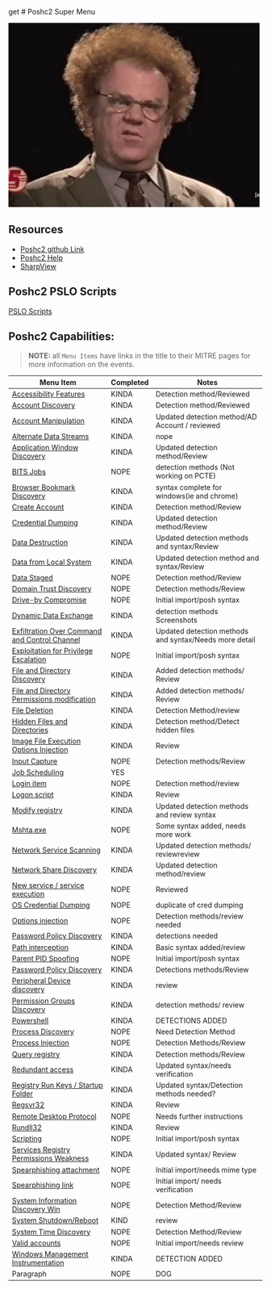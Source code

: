 get # Poshc2 Super Menu 

![confusion](../Resources/gifs/confused-no.gif)


## Resources
- [Poshc2 github Link](https://github.com/nettitude/PoshC2)  
- [Poshc2 Help](poshC2_help_v8.md)
- [SharpView](https://github.com/tevora-threat/SharpView)

## Poshc2 PSLO Scripts

[PSLO Scripts](Poshc2/pslo_scripts/README.md)

## Poshc2 Capabilities:
> **NOTE:** all `Menu Items` have links in the title to their MITRE pages for more information on the events.  

| Menu Item                                                                                                      | Completed | Notes                                                  |
|----------------------------------------------------------------------------------------------------------------|-----------|--------------------------------------------------------|
| [Accessibility Features](instructions/Accessibility_features.md)                                               | KINDA     | Detection method/Reviewed                              |
| [Account Discovery](instructions/Account_Discovery.md)                                                         | KINDA     | Detection method/Reviewed                              |
| [Account Manipulation](instructions/Account_manipulation.md)                                                   | KINDA     | Updated detection method/AD Account / reviewed         |
| [Alternate Data Streams](/Poshc2/instructions/Alternate_Data_Streams.md)                                       | KINDA     | nope                                                   |
| [Application Window Discovery](instructions/Application_windows_discorvery.md)                                 | KINDA      | Updated detection method/Review                                |
| [BITS Jobs](instructions/BITS_Jobs.md)                                                                         | NOPE      | detection methods (Not working on PCTE)                |
| [Browser Bookmark Discovery](instructions/Browser_bookmark_discovery.md)                                       | KINDA     | syntax complete for windows(ie and chrome)             |
| [Create Account](instructions/Create_account.md)                                                               | KINDA     | Detection method/Review                                |
| [Credential Dumping](instructions/Credential_Dumping.md)                                                       | KINDA     | Updated detection method/Review                        |
| [Data Destruction](instructions/Data_destruction.md)                                                           | KINDA     | Updated detection methods and syntax/Review            |
| [Data from Local System](instructions/Data_from_local_system.md)                                               | KINDA      | Updated detection method and syntax/Review             |
| [Data Staged](instructions/Data_Staged.md)                                                                     | NOPE      | Detection method/Review                                |
| [Domain Trust Discovery](/Poshc2/instructions/Domain_Trust_Discovery.md)                                       | NOPE      | Detection methods/Review                               |
| [Drive-by Compromise](/Poshc2/instructions/Drive-by_compromise.md)                                             | NOPE      | Initial import/posh syntax                             |
| [Dynamic Data Exchange](instructions/Dynamic_Data_Exchange.md)                                                 | KINDA     | detection methods Screenshots                          |
| [Exfiltration Over Command and Control Channel](instructions/Exfiltration_over_command_and_control_channel.md) | KINDA     | Updated detection methods and syntax/Needs more detail |
| [Exploitation for Privilege Escalation](instructions/Exploitation_for_privilege_escalation.md)                 | NOPE      | Initial import/posh syntax                             |
| [File and Directory Discovery](instructions/FIle_and_directory_discovery.md)                                   | KINDA     | Added detection methods/ Review                        |
| [File and Directory Permissions modification](instructions/File_And_Directory_Permissions_Modification.md)     | KINDA     | Added detection methods/ Review                        |
| [File Deletion](instructions/File_deletion.md)                                                                 | KINDA     | Detection Method/review                                |
| [Hidden Files and Directories](instructions/Hidden_files_and_directories.md)                                   | KINDA     | Detection method/Detect hidden files                   |
| [Image File Execution Options Injection](/Poshc2/instructions/Image_file_execution_options_injection.md)       | KINDA     | Review                                                 |
| [Input Capture](/Poshc2/instructions/Input_capture.md)                                                         | NOPE      | Detection methods/Review                               |
| [Job Scheduling](instructions/Job_Scheduling.md)                                                               | YES       |                                                        |
| [Login item](instructions/Login_item.md)                                                                       | NOPE      | Detection method/review                                |
| [Logon script](instructions/Logon_Scripts.md)                                                                  | KINDA     | Review                                                 |
| [Modify registry](instructions/Modify_registry.md)                                                             | KINDA     | Updated detection methods and review syntax            |
| [Mshta.exe](instructions/MSHTA.MD)                                                                             | NOPE      | Some syntax added, needs more work                     |
| [Network Service Scanning](/Poshc2/instructions/Network_Service_scanning.md)                                   | KINDA      | Updated detection methods/ reviewreview                                |
| [Network Share Discovery](instructions/Network_share_discovery.md)                                             | KINDA     | Updated detection method/review                        |
| [New service / service execution](instructions/New_Service_Server_Execution.md)                                | NOPE      | Reviewed                                               |
| [OS Credential Dumping](instructions/Credential_Dumping.md)                                                    | NOPE      | duplicate of cred dumping                              |
| [Options injection](instructions/Options_injection.md)                                                         | NOPE      | Detection methods/review needed                        |
| [Password Policy Discovery](instructions/Password_policy_discovery.md)                                         | KINDA     | detections needed                                      |
| [Path interception](instructions/Path_Interception.md)                                                         | KINDA     | Basic syntax added/review                              |
| [Parent PID Spoofing](instructions/Parent_PID_spoofing.md)                                                     | NOPE      | Initial import/posh syntax                             |
| [Password Policy Discovery](/Poshc2/instructions/Password_policy_discovery.md)                                 | KINDA     | Detections methods/Review                              |
| [Peripheral Device discovery](instructions/Peripheral_Device_Discovery.md)                                     | KINDA     | review                                                 |
| [Permission Groups Discovery](/Poshc2/instructions/Permission_groups_discovery.md)                             | KINDA     | detection methods/ review                              |
| [Powershell](instructions/PowerShell.md)                                                                       | KINDA     | DETECTIONS ADDED                                       |
| [Process Discovery](instructions/Process_Discovery.md)                                                         | NOPE      | Need Detection Method                                  |
| [Process Injection](instructions/Process_injection.md)                                                         | NOPE      | Detection Methods/Review                               |
| [Query registry](instructions/Query_Registry.md)                                                               | KINDA     | Detection methods/Review                               |
| [Redundant access](instructions/Reduntant_access.md)                                                           | KINDA     | Updated syntax/needs verification                      |
| [Registry Run Keys / Startup Folder](instructions/Registry_run_keys_startup_folder.md)                         | KINDA     | Updated syntax/Detection methods needed?               |
| [Regsvr32](/Poshc2/instructions/Regsvr32.md)                                                                   | KINDA     | Review                           |
| [Remote Desktop Protocol](instructions/Remote_desktop_protocol.md)                                             | NOPE      | Needs further instructions                             |
| [Rundll32](instructions/Rundll32.md)                                                                           | KINDA     | Review                             |
| [Scripting](instructions/Scripting.md)                                                                         | NOPE      | Initial import/posh syntax                             |
| [Services Registry Permissions Weakness](instructions/Service_registry_permissions_weakness.md)                | KINDA     | Updated syntax/ Review                                 |
| [Spearphishing attachment](instructions/Spearfishing_attachment.md)                                            | NOPE      | Initial import/needs mime type                         |
| [Spearphishing link](instructions/Spearfishing_Link.md)                                                        | NOPE      | Initial import/ needs verification                     |
| [System Information Discovery Win](/Poshc2/instructions/System_Information%20_Discovery_Win.md)                | NOPE      | Detection Method/Review                                |
| [System Shutdown/Reboot](instructions/System_shutdown_reboot.md)                                               | KIND      | review                                                 |
| [System Time Discovery](instructions/System_time_discovery.md)                                                 | NOPE      | Detection Method/Review                                |
| [Valid accounts](instructions/Valid_accounts.md)                                                               | NOPE      | Initial import/needs review                            |
| [Windows Management Instrumentation](instructions/Windows_Managment_Instrumentation.md)                        | KINDA     | DETECTION ADDED                                        |
| Paragraph                                                                                                      | NOPE      | DOG                                                    |
